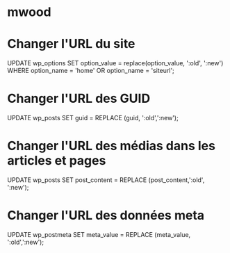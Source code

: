 # mwood
# Changer l'URL du site
UPDATE wp_options
SET option_value = replace(option_value, ':old', ':new')
WHERE option_name = 'home'
OR option_name = 'siteurl';

# Changer l'URL des GUID
UPDATE wp_posts
SET guid = REPLACE (guid, ':old',':new');

# Changer l'URL des médias dans les articles et pages
UPDATE wp_posts
SET post_content = REPLACE (post_content,':old', ':new');

# Changer l'URL des données meta
UPDATE wp_postmeta
SET meta_value = REPLACE (meta_value, ':old',':new');
